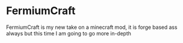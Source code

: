 FermiumCraft
============

FermiumCraft is my new take on a minecraft mod, it is forge based ass always but this time I am going to go more in-depth
